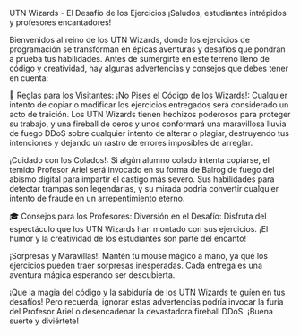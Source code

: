 UTN Wizards - El Desafío de los Ejercicios
¡Saludos, estudiantes intrépidos y profesores encantadores!

Bienvenidos al reino de los UTN Wizards, donde los ejercicios de programación se transforman en épicas aventuras y desafíos que pondrán a prueba tus habilidades. Antes de sumergirte en este terreno lleno de código y creatividad, hay algunas advertencias y consejos que debes tener en cuenta:

📜 Reglas para los Visitantes:
¡No Pises el Código de los Wizards!: Cualquier intento de copiar o modificar los ejercicios entregados será considerado un acto de traición. Los UTN Wizards tienen hechizos poderosos para proteger su trabajo, y una fireball de ceros y unos conformará una maravillosa lluvia de fuego DDoS sobre cualquier intento de alterar o plagiar, destruyendo tus intenciones y dejando un rastro de errores imposibles de arreglar.

¡Cuidado con los Colados!: Si algún alumno colado intenta copiarse, el temido Profesor Ariel será invocado en su forma de Balrog de fuego del abismo digital para impartir el castigo más severo. Sus habilidades para detectar trampas son legendarias, y su mirada podría convertir cualquier intento de fraude en un arrepentimiento eterno.

🎓 Consejos para los Profesores:
Diversión en el Desafío: Disfruta del espectáculo que los UTN Wizards han montado con sus ejercicios. ¡El humor y la creatividad de los estudiantes son parte del encanto!

¡Sorpresas y Maravillas!: Mantén tu mouse mágico a mano, ya que los ejercicios pueden traer sorpresas inesperadas. Cada entrega es una aventura mágica esperando ser descubierta.

¡Que la magia del código y la sabiduría de los UTN Wizards te guíen en tus desafíos! Pero recuerda, ignorar estas advertencias podría invocar la furia del Profesor Ariel o desencadenar la devastadora fireball DDoS. ¡Buena suerte y diviértete!
